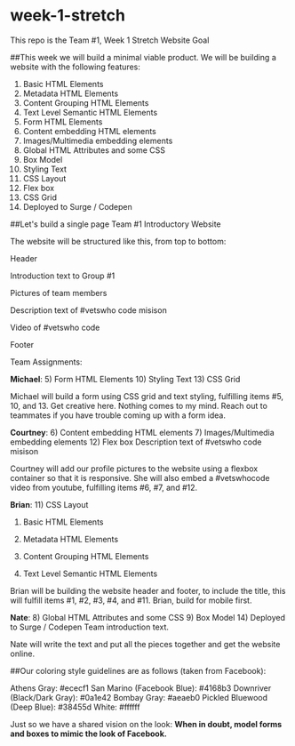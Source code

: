 # week-1-stretch
This repo is the Team #1, Week 1 Stretch Website Goal

##This week we will build a minimal viable product. We will be building a website with the following features:

1) Basic HTML Elements
2) Metadata HTML Elements
3) Content Grouping HTML Elements
4) Text Level Semantic HTML Elements
5) Form HTML Elements
6) Content embedding HTML elements
7) Images/Multimedia embedding elements
8) Global HTML Attributes and some CSS
9) Box Model
10) Styling Text
11) CSS Layout
12) Flex box
13) CSS Grid
14) Deployed to Surge / Codepen


##Let's build a single page Team #1 Introductory Website

The website will be structured like this, from top to bottom:

Header

Introduction text to Group #1

Pictures of team members

Description text of #vetswho code misison

Video of #vetswho code

Footer



Team Assignments:

**Michael**:
5) Form HTML Elements
10) Styling Text
13) CSS Grid

Michael will build a form using CSS grid and text styling, fulfilling items #5, 10, and 13. Get creative here. Nothing comes to my mind. Reach out to teammates if you have trouble coming up with a form idea.


**Courtney**:
6) Content embedding HTML elements
7) Images/Multimedia embedding elements
12) Flex box
Description text of #vetswho code misison

Courtney will add our profile pictures to the website using a flexbox container so that it is responsive. She will also embed a #vetswhocode video from youtube, fulfilling items #6, #7, and #12.


**Brian**:
11) CSS Layout
1) Basic HTML Elements

2) Metadata HTML Elements

3) Content Grouping HTML Elements

4) Text Level Semantic HTML Elements


Brian will be building the website header and footer, to include the title, this will fulfill items #1, #2, #3, #4, and #11. Brian, build for mobile first.


**Nate**:
8) Global HTML Attributes and some CSS
9) Box Model
14) Deployed to Surge / Codepen
Team introduction text.

Nate will write the text and put all the pieces together and get the website online.



##Our coloring style guidelines are as follows (taken from Facebook):

Athens Gray: #ececf1
San Marino (Facebook Blue): #4168b3
Downriver (Black/Dark Gray): #0a1e42
Bombay Gray: #aeaeb0
Pickled Bluewood (Deep Blue): #38455d
White: #ffffff

Just so we have a shared vision on the look: **When in doubt, model forms and boxes to mimic the look of Facebook.**
